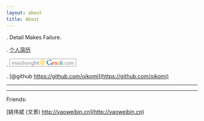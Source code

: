 ```yaml
---
layout: about
title: About
---
```


. Detail Makes Failure.

. [个人简历](/image/miaohong_cv.pdf)

. ![miaohong at gmail dot com](/image/mail.png)

. [@github https://github.com/oikomi](https://github.com/oikomi)



***



***

Friends:


[姚伟斌 (文景) http://yaoweibin.cn](http://yaoweibin.cn)


